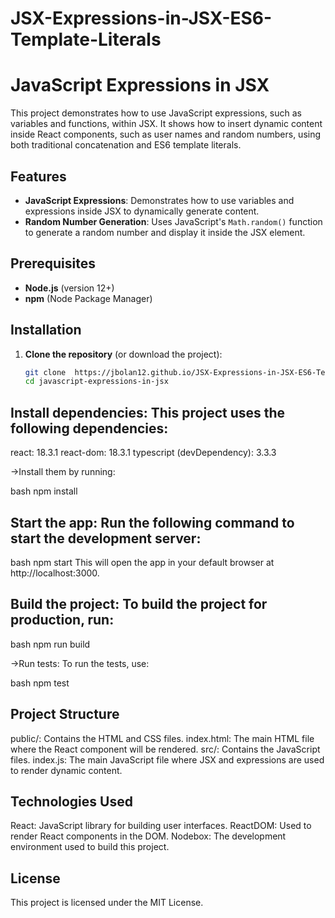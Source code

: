 # JSX-Expressions-in-JSX-ES6-Template-Literals

# JavaScript Expressions in JSX

This project demonstrates how to use JavaScript expressions, such as variables and functions, within JSX. It shows how to insert dynamic content inside React components, such as user names and random numbers, using both traditional concatenation and ES6 template literals.

## Features

- **JavaScript Expressions**: Demonstrates how to use variables and expressions inside JSX to dynamically generate content.
- **Random Number Generation**: Uses JavaScript's `Math.random()` function to generate a random number and display it inside the JSX element.

## Prerequisites

- **Node.js** (version 12+)
- **npm** (Node Package Manager)

## Installation

1. **Clone the repository** (or download the project):
   ```bash
   git clone  https://jbolan12.github.io/JSX-Expressions-in-JSX-ES6-Template-Literals/
   cd javascript-expressions-in-jsx


## Install dependencies: This project uses the following dependencies:

react: 18.3.1
react-dom: 18.3.1
typescript (devDependency): 3.3.3

->Install them by running:

bash
npm install

## Start the app: Run the following command to start the development server:

bash
npm start
This will open the app in your default browser at http://localhost:3000.

## Build the project: To build the project for production, run:

bash
npm run build

->Run tests: To run the tests, use:

bash
npm test


## Project Structure
public/: Contains the HTML and CSS files.
index.html: The main HTML file where the React component will be rendered.
src/: Contains the JavaScript files.
index.js: The main JavaScript file where JSX and expressions are used to render dynamic content.


## Technologies Used
React: JavaScript library for building user interfaces.
ReactDOM: Used to render React components in the DOM.
Nodebox: The development environment used to build this project.


## License
This project is licensed under the MIT License.
